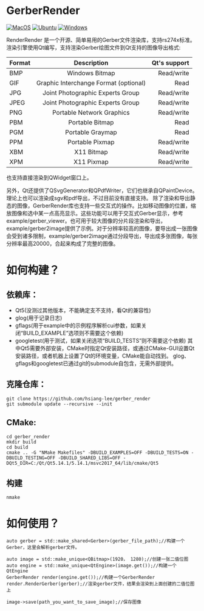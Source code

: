 

# GerberRender

[![MacOS](https://github.com/hsiang-lee/gerber_render/actions/workflows/macos.yml/badge.svg)](https://github.com/hsiang-lee/gerber_render/actions/workflows/macos.yml)
[![Ubuntu](https://github.com/hsiang-lee/gerber_render/actions/workflows/ubuntu.yml/badge.svg)](https://github.com/hsiang-lee/gerber_render/actions/workflows/ubuntu.yml)
[![Windows](https://github.com/hsiang-lee/gerber_render/actions/workflows/windows.yml/badge.svg)](https://github.com/hsiang-lee/gerber_render/actions/workflows/windows.yml)



RenderRender 是一个开源、简单易用的Gerber文件渲染库，支持rs274x标准。渲染引擎使用Qt编写，支持渲染Gerber绘图文件到Qt支持的图像导出格式:


Format|Description|Qt's support
---|:--:|---:
BMP|Windows Bitmap|Read/write
GIF|Graphic Interchange Format (optional)|Read
JPG|Joint Photographic Experts Group|Read/write
JPEG|Joint Photographic Experts Group|Read/write
PNG|Portable Network Graphics|Read/write
PBM|Portable Bitmap|Read
PGM|Portable Graymap|Read
PPM|Portable Pixmap|Read/write
XBM|X11 Bitmap|Read/write
XPM|X11 Pixmap|Read/write

也支持直接渲染到QWidget窗口上。

另外，Qt还提供了QSvgGenerator和QPdfWriter，它们也继承自QPaintDevice。理论上也可以渲染成sgv和pdf导出，不过目前没有直接支持。
除了渲染和导出静态的图像，GerberRender库也支持一些交互式的操作。比如移动图像的位置，缩放图像和选中某一点高亮显示。这些功能可以用于交互式Gerber显示，参考example/gerber_viewer。也可用于较大图像的分片段渲染和导出，example/gerber2image提供了示例。对于分辨率较高的图像，要导出成一张图像会受到诸多限制，example/gerber2image通过分段导出，导出成多张图像，每张分辨率最高20000，合起来构成了完整的图像。



# 如何构建？

## 依赖库：
- Qt5(没测过其他版本，不能确定支不支持，看Qt的兼容性)
- glog(用于记录日志)
- gflags(用于example中的示例程序解析cui参数，如果关闭“BUILD_EXAMPLE”选项则不需要这个依赖)
- googletest(用于测试，如果关闭选项“BUILD_TESTS”则不需要这个依赖)
其中Qt5需要外部安装，CMake时指定Qt安装路径，或通过CMake-GUI设置Qt安装路径，或者机器上设置了Qt的环境变量，CMake能自动找到。
glog、gflags和googletest已通过git的submodule自包含，无需外部提供。


## 克隆仓库：
```
git clone https://github.com/hsiang-lee/gerber_render
git submodule update --recursive --init
```


## CMake:
```
cd gerber_render
mkdir build
cd build
cmake .. -G "NMake Makefiles" -DBUILD_EXAMPLES=OFF -DBUILD_TESTS=ON -DBUILD_TESTING=OFF -DBUILD_SHARED_LIBS=OFF -DQt5_DIR=C:/Qt/Qt5.14.1/5.14.1/msvc2017_64/lib/cmake/Qt5
```


## 构建
```nmake```



# 如何使用？
```
auto gerber = std::make_shared<Gerber>(gerber_file_path);//构建一个Gerber，这里会解析gerber文件。

auto image = std::make_unique<QBitmap>(1920， 1280);//创建一张二值位图
auto engine = std::make_unique<QtEngine>(image.get());//构建一个QtEngine
GerberRender render(engine.get());//构建一个GerberRender
render.RenderGerber(gerber);//渲染gerber文件，结果会渲染到上面创建的二值位图上

image->save(path_you_want_to_save_image);//保存图像
```